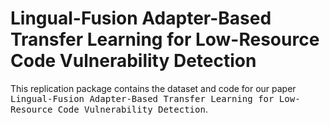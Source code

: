 # Lingual-Fusion Adapter-Based Transfer Learning for Low-Resource Code Vulnerability Detection
This replication package contains the dataset and code for our paper <kbd>Lingual-Fusion Adapter-Based Transfer Learning for Low-Resource Code Vulnerability Detection</kbd>.
